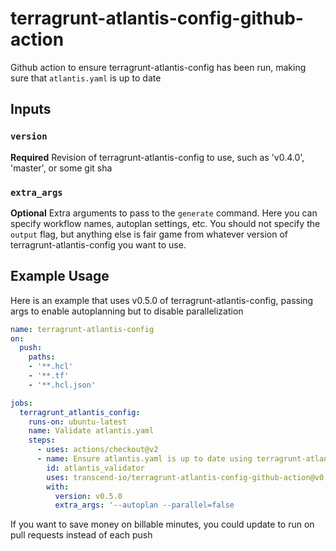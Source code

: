 # terragrunt-atlantis-config-github-action

Github action to ensure terragrunt-atlantis-config has been run, making sure that `atlantis.yaml` is up to date

## Inputs

### `version`

**Required** Revision of terragrunt-atlantis-config to use, such as 'v0.4.0', 'master', or some git sha

### `extra_args`

**Optional** Extra arguments to pass to the `generate` command. Here you can specify workflow names, autoplan settings, etc. You should not specify the `output` flag, but anything else is fair game from whatever version of terragrunt-atlantis-config you want to use.

## Example Usage

Here is an example that uses v0.5.0 of terragrunt-atlantis-config, passing args to enable autoplanning but to disable parallelization

```yaml
name: terragrunt-atlantis-config
on:
  push:
    paths:
    - '**.hcl'
    - '**.tf'
    - '**.hcl.json'

jobs:
  terragrunt_atlantis_config:
    runs-on: ubuntu-latest
    name: Validate atlantis.yaml
    steps:
      - uses: actions/checkout@v2
      - name: Ensure atlantis.yaml is up to date using terragrunt-atlantis-config
        id: atlantis_validator
        uses: transcend-io/terragrunt-atlantis-config-github-action@v0.0.3
        with:
          version: v0.5.0
          extra_args: '--autoplan --parallel=false
```

If you want to save money on billable minutes, you could update to run on pull requests instead of each push